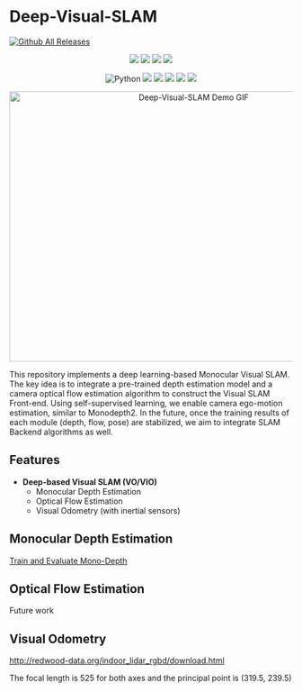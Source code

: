 # Deep-Visual-SLAM

[![Github All Releases](https://img.shields.io/github/downloads/chansoopark98/Deep-Visual-SLAM/total.svg)]() 


<p align="center">
 <img src="https://img.shields.io/github/issues/chansoopark98/Deep-Visual-SLAM">
 <img src="https://img.shields.io/github/forks/chansoopark98/Deep-Visual-SLAM">
 <img src="https://img.shields.io/github/stars/chansoopark98/Deep-Visual-SLAM">
 <img src="https://img.shields.io/github/license/chansoopark98/Deep-Visual-SLAM">
 </p>

<p align="center">
 <img alt="Python" src ="https://img.shields.io/badge/Python-3776AB.svg?&style=for-the-badge&logo=Python&logoColor=white"/>
 <img src ="https://img.shields.io/badge/Tensorflow-FF6F00.svg?&style=for-the-badge&logo=Tensorflow&logoColor=white"/>
 <img src ="https://img.shields.io/badge/Keras-D00000.svg?&style=for-the-badge&logo=Keras&logoColor=white"/>
 <img src ="https://img.shields.io/badge/OpenCV-5C3EE8.svg?&style=for-the-badge&logo=OpenCV&logoColor=white"/>
 <img src ="https://img.shields.io/badge/Numpy-013243.svg?&style=for-the-badge&logo=Numpy&logoColor=white"/>
 <img src ="https://img.shields.io/badge/Pandas-150458.svg?&style=for-the-badge&logo=Pandas&logoColor=white"/>
 <br>
</p>


<p align="center">
  <a href="https://youtu.be/in82U0r8gM0?si=tQRSAcHJxwvZIJG9" target="_blank">
   <img src="output_concat_video.gif" alt="Deep-Visual-SLAM Demo GIF" width="640" height="480">
  </a> 
</p>


This repository implements a deep learning-based Monocular Visual SLAM. The key idea is to integrate a pre-trained depth estimation model and a camera optical flow estimation algorithm to construct the Visual SLAM Front-end. Using self-supervised learning, we enable camera ego-motion estimation, similar to Monodepth2. In the future, once the training results of each module (depth, flow, pose) are stabilized, we aim to integrate SLAM Backend algorithms as well.

## Features
- **Deep-based Visual SLAM (VO/VIO)**
  - Monocular Depth Estimation
  - Optical Flow Estimation
  - Visual Odometry (with inertial sensors)

## Monocular Depth Estimation
[Train and Evaluate Mono-Depth](https://github.com/chansoopark98/Deep-Visual-SLAM/tree/main/depth)


## Optical Flow Estimation

Future work


## Visual Odometry

http://redwood-data.org/indoor_lidar_rgbd/download.html

The focal length is 525 for both axes and the principal point is (319.5, 239.5)
